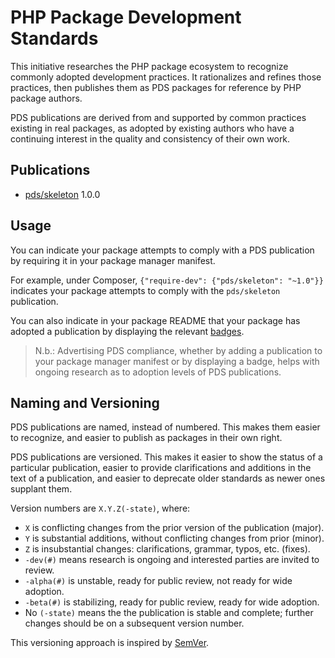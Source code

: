 # PHP Package Development Standards

This initiative researches the PHP package ecosystem to recognize commonly
adopted development practices. It rationalizes and refines those practices, then
publishes them as PDS packages for reference by PHP package authors.

PDS publications are derived from and supported by common practices existing in
real packages, as adopted by existing authors who have a continuing interest in
the quality and consistency of their own work.

## Publications

- [pds/skeleton](https://github.com/php-pds/skeleton/tree/1.0.0) 1.0.0

## Usage

You can indicate your package attempts to comply with a PDS publication by
requiring it in your package manager manifest.

For example, under Composer, `{"require-dev": {"pds/skeleton": "~1.0"}}`
indicates your package attempts to comply with the `pds/skeleton` publication.

You can also indicate in your package README that your package has adopted a
publication by displaying the relevant [badges](https://github.com/php-pds/badges).

> N.b.: Advertising PDS compliance, whether by adding a publication to your
> package manager manifest or by displaying a badge, helps with ongoing research
> as to adoption levels of PDS publications.

## Naming and Versioning

PDS publications are named, instead of numbered. This makes them easier to
recognize, and easier to publish as packages in their own right.

PDS publications are versioned. This makes it easier to show the status of a
particular publication, easier to provide clarifications and additions in the
text of a publication, and easier to deprecate older standards as newer ones
supplant them.

Version numbers are `X.Y.Z(-state)`, where:

- `X` is conflicting changes from the prior version of the publication (major).
- `Y` is substantial additions, without conflicting changes from prior (minor).
- `Z` is insubstantial changes: clarifications, grammar, typos, etc. (fixes).
- `-dev(#)` means research is ongoing and interested parties are invited to review.
- `-alpha(#)` is unstable, ready for public review, not ready for wide adoption.
- `-beta(#)` is stabilizing, ready for public review, ready for wide adoption.
- No `(-state)` means the the publication is stable and complete; further
  changes should be on a subsequent version number.

This versioning approach is inspired by [SemVer](http://semver.org).
